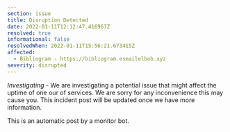```yaml
---
section: issue
title: Disruption Detected
date: 2022-01-11T12:12:47.416967Z
resolved: true
informational: false
resolvedWhen: 2022-01-11T15:56:21.673415Z
affected:
  - Bibliogram - https://bibliogram.esmailelbob.xyz
severity: disrupted
---
```

*Investigating* - We are investigating a potential issue that might affect the uptime of one our of services. We are sorry for any inconvenience this may cause you. This incident post will be updated once we have more information.

This is an automatic post by a monitor bot.
        